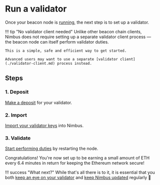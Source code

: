 # Run a validator

Once your beacon node is [running](./quick-start.md), the next step is to set up a validator.

!!! tip "No validator client needed"
    Unlike other beacon chain clients, Nimbus does not require setting up a separate validator client process — the beacon node can itself perform validator duties.

    This is a simple, safe and efficient way to get started.

    Advanced users may want to use a separate [validator client](./validator-client.md) process instead.

## Steps

### 1. Deposit

[Make a deposit](./deposit.md) for your validator.

### 2. Import

[Import your validator keys](./keys.md) into Nimbus.

### 3. Validate

[Start performing duties](./connect-eth2.md) by restarting the node.

Congratulations!
You're now set up to be earning a small amount of ETH every 6.4 minutes in return for keeping the Ethereum network secure!

!!! success "What next?"
    While that's all there is to it, it is essential that you both [keep an eye on your validator](keep-an-eye.md) and [keep Nimbus updated](keep-updated.md) regularly 💫
